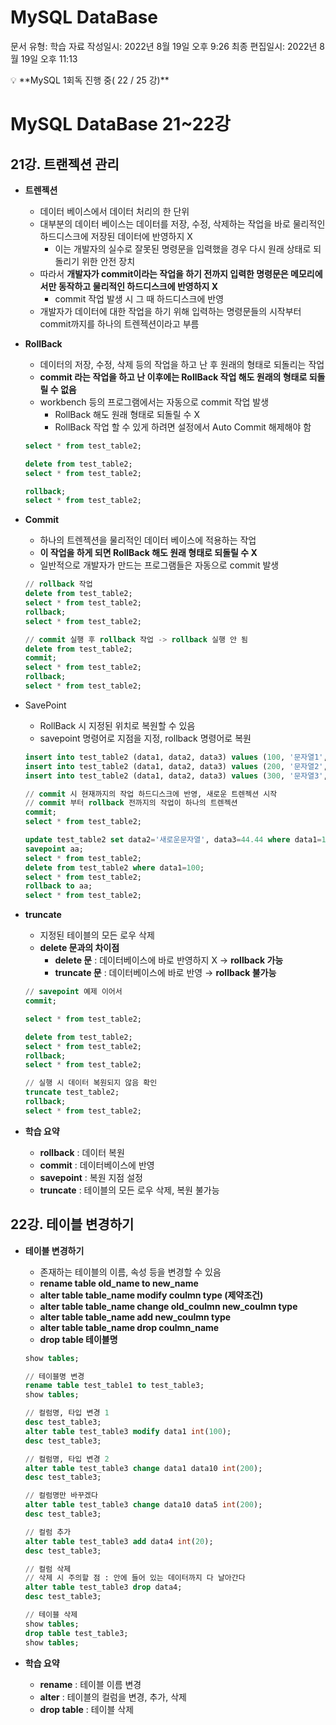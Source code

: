# MySQL DataBase

문서 유형: 학습 자료
작성일시: 2022년 8월 19일 오후 9:26
최종 편집일시: 2022년 8월 19일 오후 11:13

<aside>
💡 **MySQL 1회독 진행 중( 22 / 25 강)**

</aside>

# MySQL DataBase 21~22강

## 21강. 트랜젝션 관리

- **트렌젝션**
    - 데이터 베이스에서 데이터 처리의 한 단위
    - 대부분의 데이터 베이스는 데이터를 저장, 수정, 삭제하는 작업을 바로 물리적인 하드디스크에 저장된 데이터에 반영하지 X
        - 이는 개발자의 실수로 잘못된 명령문을 입력했을 경우 다시 원래 상태로 되돌리기 위한 안전 장치
    - 따라서 **개발자가 commit이라는 작업을 하기 전까지 입력한 명령문은 메모리에서만 동작하고 물리적인 하드디스크에 반영하지 X**
        - commit 작업 발생 시 그 때 하드디스크에 반영
    - 개발자가 데이터에 대한 작업을 하기 위해 입력하는 명령문들의 시작부터 commit까지를 하나의 트렌젝션이라고 부름

- **RollBack**
    - 데이터의 저장, 수정, 삭제 등의 작업을 하고 난 후 원래의 형태로 되돌리는 작업
    - **commit 라는 작업을 하고 난 이후에는 RollBack 작업 해도 원래의 형태로 되돌릴 수 없음**
    - workbench 등의 프로그램에서는 자동으로 commit 작업 발생
        - RollBack 해도 원래 형태로 되돌릴 수 X
        - RollBack 작업 할 수 있게 하려면 설정에서 Auto Commit 해제해야 함
    
    ```sql
    select * from test_table2;
    
    delete from test_table2;
    select * from test_table2;
    
    rollback;
    select * from test_table2;
    ```
    
- **Commit**
    - 하나의 트렌젝션을 물리적인 데이터 베이스에 적용하는 작업
    - **이 작업을 하게 되면 RollBack 해도 원래 형태로 되돌릴 수 X**
    - 일반적으로 개발자가 만드는 프로그램들은 자동으로 commit 발생
    
    ```sql
    // rollback 작업
    delete from test_table2;
    select * from test_table2;
    rollback;
    select * from test_table2;
    
    // commit 실행 후 rollback 작업 -> rollback 실행 안 됨
    delete from test_table2;
    commit;
    select * from test_table2;
    rollback;
    select * from test_table2;
    ```
    

- SavePoint
    - RollBack 시 지정된 위치로 복원할 수 있음
    - savepoint 명령어로 지점을 지정, rollback 명령어로 복원
    
    ```sql
    insert into test_table2 (data1, data2, data3) values (100, '문자열1', 11.11);
    insert into test_table2 (data1, data2, data3) values (200, '문자열2', 22.22);
    insert into test_table2 (data1, data2, data3) values (300, '문자열3', 33.33);
    
    // commit 시 현재까지의 작업 하드디스크에 반영, 새로운 트렌젝션 시작
    // commit 부터 rollback 전까지의 작업이 하나의 트렌젝션
    commit;
    select * from test_table2;
    
    update test_table2 set data2='새로운문자열', data3=44.44 where data1=100;
    savepoint aa;
    select * from test_table2;
    delete from test_table2 where data1=100;
    select * from test_table2;
    rollback to aa;
    select * from test_table2;
    ```
    

- **truncate**
    - 지정된 테이블의 모든 로우 삭제
    - **delete 문과의 차이점**
        - **delete 문** : 데이터베이스에 바로 반영하지 X → **rollback 가능**
        - **truncate 문** : 데이터베이스에 바로 반영 → **rollback 불가능**
    
    ```sql
    // savepoint 예제 이어서
    commit;
    
    select * from test_table2;
    
    delete from test_table2;
    select * from test_table2;
    rollback;
    select * from test_table2;
    
    // 실행 시 데이터 복원되지 않음 확인
    truncate test_table2;
    rollback;
    select * from test_table2;
    ```
    

- **학습 요약**
    - **rollback** : 데이터 복원
    - **commit** : 데이터베이스에 반영
    - **savepoint** : 복원 지점 설정
    - **truncate** : 테이블의 모든 로우 삭제, 복원 불가능

## 22강. 테이블 변경하기

- **테이블 변경하기**
    - 존재하는 테이블의 이름, 속성 등을 변경할 수 있음
    - **rename table old_name to new_name**
    - **alter table table_name modify coulmn type (제약조건)**
    - **alter table table_name change old_coulmn new_coulmn type**
    - **alter table table_name add new_coulmn type**
    - **alter table table_name drop coulmn_name**
    - **drop table 테이블명**
    
    ```sql
    show tables;
    
    // 테이블명 변경
    rename table test_table1 to test_table3;
    show tables;
    
    // 컬럼명, 타입 변경 1
    desc test_table3;
    alter table test_table3 modify data1 int(100);
    desc test_table3;
    
    // 컬럼명, 타입 변경 2
    alter table test_table3 change data1 data10 int(200);
    desc test_table3;
    
    // 컬럼명만 바꾸겠다
    alter table test_table3 change data10 data5 int(200);
    desc test_table3;
    
    // 컬럼 추가
    alter table test_table3 add data4 int(20);
    desc test_table3;
    
    // 컬럼 삭제
    // 삭제 시 주의할 점 : 안에 들어 있는 데이터까지 다 날아간다
    alter table test_table3 drop data4;
    desc test_table3;
    
    // 테이블 삭제
    show tables;
    drop table test_table3;
    show tables;
    ```
    

- **학습 요약**
    - **rename** : 테이블 이름 변경
    - **alter** : 테이블의 컬럼을 변경, 추가, 삭제
    - **drop table** : 테이블 삭제